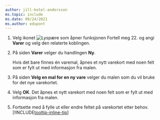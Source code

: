 ```yaml
---
author: jill-kotel-andersson
ms.topic: include
ms.date: 09/24/2021
ms.author: edupont
---
```


1. Velg ikonet ![Lyspære som åpner funksjonen Fortell meg 22.](../media/ui-search/search_small.png "Fortell hva du vil gjøre") og angi **Varer** og velg den relaterte koblingen.  
2. På siden **Varer** velger du handlingen **Ny**.

    Hvis det bare finnes én varemal, åpnes et nytt varekort med noen felt som er fylt ut med informasjon fra malen.
3. På siden **Velg en mal for en ny vare** velger du malen som du vil bruke for det nye varekortet.
4. Velg **OK**. Det åpnes et nytt varekort med noen felt som er fylt ut med informasjon fra malen.
5. Fortsette med å fylle ut eller endre feltet på varekortet etter behov. [!INCLUDE[tooltip-inline-tip](tooltip-inline-tip_md.md)]
